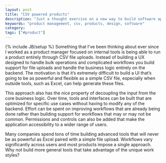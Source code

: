 ```yaml
---
layout: post
title: "CSV powered products"
description: "Just a thought exercise on a new way to build software applications. To support complicated worfklows and systems it's easier to build support for CSV file uploads rather than trying to find the optimal design."
keywords: "product management, csv, products, design, software"
category:
tags: ["#product"]
---
```

{% include JB/setup %}
Something that I've been thinking about ever since I worked as a product manager focused on internal tools is being able to run a product entirely through CSV file uploads. Instead of building a UX designed to handle bulk operations and complicated workflows you build support for file uploads and handle the business logic entirely on the backend. The motivation is that it’s extremely difficult to build a UI that’s going to be as powerful and flexible as a simple CSV file, especially when outside tools, such as Excel, can help generate these files.

This approach also has the nice property of decoupling the input from the core business logic. Over time, tools and interfaces can be built that are optimized for specific use cases without having to modify any of the backend. Effort can be spent on improving workflows that are already being done rather than building support for workflows that may or may not be common. Permissions and controls can also be added that make the application accessibility to a wider range of users.

Many companies spend tons of time building advanced tools that will never be as powerful as Excel paired with a simple file upload. Workflows vary significantly across users and most products impose a single approach. Why not build more general tools that take advantage of the unique work styles?
